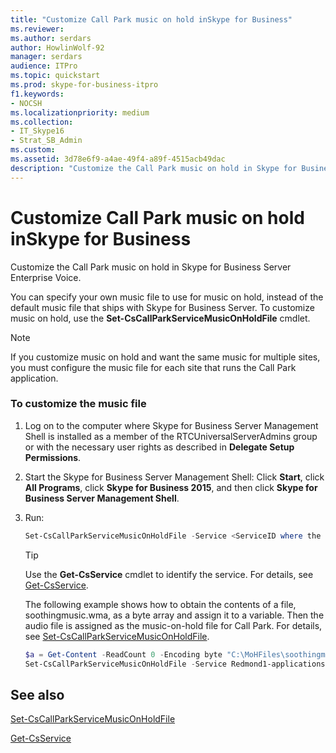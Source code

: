 ```yaml
---
title: "Customize Call Park music on hold inSkype for Business"
ms.reviewer: 
ms.author: serdars
author: HowlinWolf-92
manager: serdars
audience: ITPro
ms.topic: quickstart
ms.prod: skype-for-business-itpro
f1.keywords:
- NOCSH
ms.localizationpriority: medium
ms.collection: 
- IT_Skype16
- Strat_SB_Admin
ms.custom: 
ms.assetid: 3d78e6f9-a4ae-49f4-a89f-4515acb49dac
description: "Customize the Call Park music on hold in Skype for Business Server Enterprise Voice."
---
```


# Customize Call Park music on hold inSkype for Business
 
Customize the Call Park music on hold in Skype for Business Server Enterprise Voice.
  
You can specify your own music file to use for music on hold, instead of the default music file that ships with Skype for Business Server. To customize music on hold, use the **Set-CsCallParkServiceMusicOnHoldFile** cmdlet.
  
> [!NOTE]
> If you customize music on hold and want the same music for multiple sites, you must configure the music file for each site that runs the Call Park application. 
  
### To customize the music file

1. Log on to the computer where Skype for Business Server Management Shell is installed as a member of the RTCUniversalServerAdmins group or with the necessary user rights as described in **Delegate Setup Permissions**.
    
2. Start the Skype for Business Server Management Shell: Click **Start**, click **All Programs**, click **Skype for Business 2015**, and then click **Skype for Business Server Management Shell**.
    
3. Run:
    
   ```powershell
   Set-CsCallParkServiceMusicOnHoldFile -Service <ServiceID where the Call Park application resides> -Content <Byte >
   ```

    > [!TIP]
    > Use the **Get-CsService** cmdlet to identify the service. For details, see [Get-CsService](/powershell/module/skype/get-csservice?view=skype-ps). 
  
    The following example shows how to obtain the contents of a file, soothingmusic.wma, as a byte array and assign it to a variable. Then the audio file is assigned as the music-on-hold file for Call Park. For details, see [Set-CsCallParkServiceMusicOnHoldFile](/powershell/module/skype/set-cscallparkservicemusiconholdfile?view=skype-ps).
    
   ```powershell
   $a = Get-Content -ReadCount 0 -Encoding byte "C:\MoHFiles\soothingmusic.wma"
   Set-CsCallParkServiceMusicOnHoldFile -Service Redmond1-applicationserver-1 -Content $a
   ```

## See also

[Set-CsCallParkServiceMusicOnHoldFile](/powershell/module/skype/set-cscallparkservicemusiconholdfile?view=skype-ps)
  
[Get-CsService](/powershell/module/skype/get-csservice?view=skype-ps)